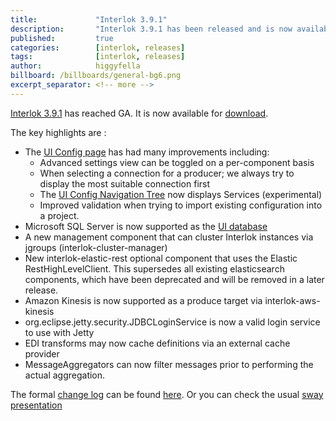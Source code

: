 ```yaml
---
title:             "Interlok 3.9.1"
description:       "Interlok 3.9.1 has been released and is now available for download."
published:         true
categories:        [interlok, releases]
tags:              [interlok, releases]
author:            higgyfella
billboard: /billboards/general-bg6.png
excerpt_separator: <!-- more -->
---
```


[Interlok 3.9.1](https://development.adaptris.net/installers/Interlok/3.9.1/) has reached GA. It is now available for [download](https://development.adaptris.net/installers/Interlok/3.9.1/).

<!-- more -->

The key highlights are : 
* The [UI Config page](http://interlok.adaptris.net/interlok-docs/ui-config.html) has had many improvements including:
    * Advanced settings view can be toggled on a per-component basis
    * When selecting a connection for a producer; we always try to display the most suitable connection first
    * The [UI Config Navigation Tree](http://interlok.adaptris.net/interlok-docs/ui-config-navigation-tree.html) now displays Services (experimental)
    * Improved validation when trying to import existing configuration into a project.
* Microsoft SQL Server is now supported as the [UI database](http://interlok.adaptris.net/interlok-docs/ui-switch-db.html#ms-sqlserver-configuration)
* A new management component that can cluster Interlok instances via jgroups (interlok-cluster-manager)
* New interlok-elastic-rest optional component that uses the Elastic RestHighLevelClient. This supersedes all existing elasticsearch components, which have been deprecated and will be removed in a later release.
* Amazon Kinesis is now supported as a produce target via interlok-aws-kinesis
* org.eclipse.jetty.security.JDBCLoginService is now a valid login service to use with Jetty
* EDI transforms may now cache definitions via an external cache provider
* MessageAggregators can now filter messages prior to performing the actual aggregation. 

The formal [change log](https://interlok.adaptris.net/interlok-docs/changelog.html) can be found [here](https://interlok.adaptris.net/interlok-docs/changelog.html). 
Or you can check the usual [sway presentation](https://sway.office.com/7qFLKMbRio7pAPXQ)
